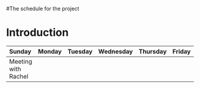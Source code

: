 #The schedule for the project

# Introduction #

| **Sunday** | **Monday** | **Tuesday** | **Wednesday** | **Thursday** | **Friday** | **Saturday** |
|:-----------|:-----------|:------------|:--------------|:-------------|:-----------|:-------------|
| Meeting with Rachel |  |  |  |  |  |  |